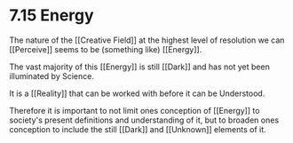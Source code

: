 # 7.15 Energy

The nature of the [[Creative Field]] at the highest level of resolution we can [[Perceive]] seems to be (something like) [[Energy]]. 

The vast majority of this [[Energy]] is still [[Dark]] and has not yet been illuminated by Science. 

It is a [[Reality]] that can be worked with before it can be Understood. 

Therefore it is important to not limit ones conception of [[Energy]] to society's present definitions and understanding of it, but to broaden ones conception to include the still [[Dark]] and [[Unknown]] elements of it. 